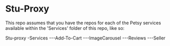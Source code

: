 # Stu-Proxy

This repo assumes that you have the repos for each of the Petsy services available within the 'Services' folder of this repo, like so:

Stu-proxy
  -Services
  ---Add-To-Cart
  ---ImageCarousel
  ---Reviews
  ---Seller